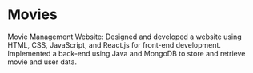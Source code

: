 # Movies
Movie Management Website: Designed and developed a website using HTML, CSS,  JavaScript, and React.js for front-end development. Implemented a back-end using Java  and MongoDB to store and retrieve movie and user data.
